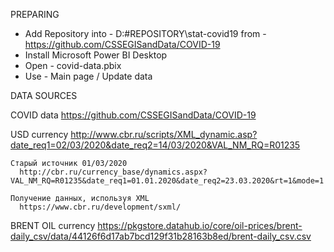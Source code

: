 
PREPARING
  - Add Repository into - D:\#REPOSITORY\stat-covid19
    from - https://github.com/CSSEGISandData/COVID-19
  - Install Microsoft Power BI Desktop
  - Open - covid-data.pbix
  - Use - Main page / Update data
  
DATA SOURCES
  
  COVID data
    https://github.com/CSSEGISandData/COVID-19
  
  USD currency
	http://www.cbr.ru/scripts/XML_dynamic.asp?date_req1=02/03/2020&date_req2=14/03/2020&VAL_NM_RQ=R01235
	
	Старый источник 01/03/2020
	  http://cbr.ru/currency_base/dynamics.aspx?VAL_NM_RQ=R01235&date_req1=01.01.2020&date_req2=23.03.2020&rt=1&mode=1
	  
    Получение данных, используя XML
	  https://www.cbr.ru/development/sxml/
	
  BRENT OIL currency
    https://pkgstore.datahub.io/core/oil-prices/brent-daily_csv/data/44126f6d17ab7bcd129f31b28163b8ed/brent-daily_csv.csv